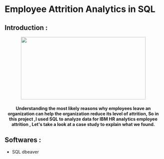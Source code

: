 # Employee Attrition Analytics in SQL

<h2>Introduction :</h2>

<div id="header" align="center">
  <img src="https://user-images.githubusercontent.com/93071310/198882862-3ec1856a-6db6-4dc9-b8d9-03280323d2f3.png" width="400"height="200"/>
  
  <h4> Understanding the most likely reasons why employees leave an organization can help the organization reduce its level of attrition, So in this project ,I used SQL to analyze data for IBM HR analytics employee attrition , Let's take a look at a case study to explain what we found.
</h4>
</div>


## Softwares :

- SQL dbeaver
